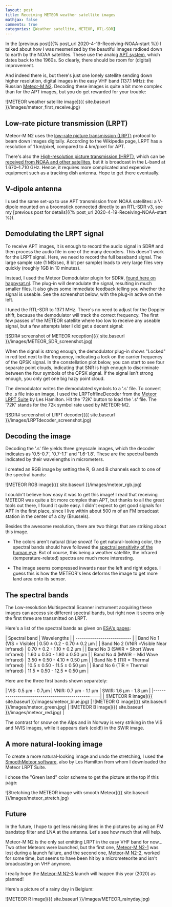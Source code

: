 ```yaml
---
layout: post
title: Receiving METEOR weather satellite images
mathjax: false
comments: true
categories: [Weather satellite, METEOR, RTL-SDR]
---
```


In the [previous post]({% post_url 2020-4-19-Receiving-NOAA-start %}) I talked about how I was mesmerized by the beautiful images radioed down to earth by the NOAA satellites. These use the analog [APT system](https://en.wikipedia.org/wiki/Automatic_picture_transmission), which dates back to the 1960s. So clearly, there should be room for (digital) improvement.

And indeed there is, but there's just one lonely satellite sending down higher resolution, digital images in the easy VHF band (137.1 MHz): the Russian [Meteor-M N2](https://directory.eoportal.org/web/eoportal/satellite-missions/m/meteor-m-2). Decoding these images is quite a bit more complex than for the APT images, but you do get rewarded for your trouble:

![METEOR weather satellite image]({{ site.baseurl }}/images/meteor_first_receive.jpg)

<!-- more -->

## Low-rate picture transmission (LRPT)

Meteor-M N2 uses the [low-rate picture transmission (LRPT)](https://en.wikipedia.org/wiki/Low-rate_picture_transmission) protocol to beam down images digitally. According to the Wikipedia page, LRPT has a resolution of 1 km/pixel, compared to 4 km/pixel for APT.

There's also the [High-resolution picture transmission (HRPT)](https://en.wikipedia.org/wiki/High-resolution_picture_transmission), which can be [received from NOAA and other satellites](https://tysonpower.de/blog/hrpt-optimizations-and-great-images), but it is broadcast in the L-band at 1.670–1.710 GHz. Hence, it requires more complicated and expensive equipment such as a tracking dish antenna. Hope to get there eventually.

## V-dipole antenna

I used the same set-up to use APT transmission from NOAA satellites: a V-dipole mounted on a broomstick connected directly to an RTL-SDR v3, see  my [previous post for details]({% post_url 2020-4-19-Receiving-NOAA-start %}).

## Demodulating the LRPT signal

To receive APT images, it is enough to record the audio signal in SDR# and then process the audio file in one of the many decoders. This doesn't work for the LRPT signal. Here, we need to record the full baseband signal. The large sample rate (1 MS/sec, 8 bit per sample) leads to very large files very quickly (roughly 1GB in 10 minutes).

Instead, I used the Meteor Demodulator plugin for SDR#, [found here on happysat.nl](http://happysat.nl/meteor_2.3.zip). The plug-in will demodulate the signal, resulting in much smaller files. It also gives some immediate feedback telling you whether the signal is useable. See the screenshot below, with the plug-in active on the left.

I tuned the RTL-SDR to 137.1 MHz. There's no need to adjust for the Doppler shift, because the demodulator will track the correct frequency. The first few passes of the METEOR satellite where too low to receive any useable signal, but a few attempts later I did get a decent signal:

![SDR# screenshot of METEOR reception]({{ site.baseurl }}/images/METEOR_SDR_screenshot.jpg)

When the signal is strong enough, the demodulator plug-in shows "Locked" in red text next to the frequency, indicating a lock on the carrier frequency of the QPSK signal. In the constellation plot below, you can start to see four separate point clouds, indicating that SNR is high enough to discriminate between the four symbols of the QPSK signal. If the signal isn't strong enough, you only get one big hazy point cloud.

The demodulator writes the demodulated symbols to a '.s' file. To convert the .s file into an image, I used the LRPTofflineDecoder from the [Meteor LRPT Suite](https://leshamilton.co.uk/MeteorLRPTSuite.htm) by Les Hamilton. Hit the '72K' button to load the '.s' file. The '72K' stands for the 72k symbol rate used by METEOR-M2.

![SDR# screenshot of LRPT decoder]({{ site.baseurl }}/images/LRPTdecoder_screenshot.jpg)

## Decoding the image

Decoding the '.s' file yields three greyscale images, which the decoder indicates as '0.5-0.7', '0.7-1.1' and '1.6-1.8'. These are the spectral bands indicated by their  wavelengths in micrometers.

I created an RGB image by setting the R, G and B channels each to one of the spectral bands:

![METEOR RGB image]({{ site.baseurl }}/images/meteor_rgb.jpg)

I couldn't believe how easy it was to get this image! I read that receiving METEOR was quite a bit more complex than APT, but thanks to all the great tools out there, I found it quite easy. I didn't expect to get good signals for APT in the first place, since I live within about 500 m of an FM broadcast station in the center of a city (Brussels).

Besides the awesome resolution, there are two things that are striking about this image.

- The colors aren't natural (blue snow)! To get natural-looking color, the spectral bands should have followed the [spectral sensitivity of the human eye](https://en.wikipedia.org/wiki/CIE_1931_color_space). But of course, this being a weather satellite, the infrared (temperature-related) spectra are much more interesting.

- The image seems compressed inwards near the left and right edges. I guess this is how the METEOR's lens deforms the image to get more land area onto its sensor.

## The spectral bands

The Low-resolution Multispectral Scanner instrument acquiring these images can access six different spectral bands, but right now it seems only the first three are transmitted on LRPT.

Here's a list of the spectral bands as given on [ESA's pages](https://directory.eoportal.org/web/eoportal/satellite-missions/m/meteor-m-2):

| Spectral band | Wavelengths |
| --------------------------- |
| Band No 1 (VIS = Visible) | 0.50 ± 0.2 - 0.70 ± 0.2 µm |
| Band No 2 (VNIR =Visible Near Infrared) | 0.70 ± 0.2 - 1.10 ± 0.2 µm |
| Band No 3 (SWIR = Short Wave Infrared) | 1.60 ± 0.50 - 1.80 ± 0.50 µm |
| Band No 4 (MWIR = Mid Wave Infrared) | 3.50 ± 0.50 - 4.10 ± 0.50 µm |
| Band No 5 (TIR = Thermal Infrared) | 10.5 ± 0.50 - 11.5 ± 0.50 µm |
| Band No 6 (TIR = Thermal Infrared) | 11.5 ± 0.50 - 12.5 ± 0.50 µm |

Here are the three first bands shown separately:

| VIS: 0.5 µm - 0.7µm | VNIR: 0.7 µm - 1.1 µm | SWIR: 1.6 µm - 1.8 µm |
|----------------------------------------------------|
| ![METEOR R image]({{ site.baseurl }}/images/meteor_blue.jpg) | ![METEOR G image]({{ site.baseurl }}/images/meteor_green.jpg) | ![METEOR B image]({{ site.baseurl }}/images/meteor_red.jpg) |

The contrast for snow on the Alps and in Norway is very striking in the VIS and NVIS images, while it appears dark (cold!) in the SWIR image.

## A more natural-looking image

To create a more natural-looking image and undo the stretching, I used the [SmoothMeteor software](https://leshamilton.co.uk/meteor3m.htm), also by Les Hamilton from whom I downloaded the Meteor LRPT Suite.

I chose the "Green land" color scheme to get the picture at the top if this page:

![Stretching the METEOR image with smooth Meteor]({{ site.baseurl }}/images/meteor_stretch.jpg)

## Future

In the future, I hope to get less missing lines in the pictures by using an FM bandstop filter and LNA at the antenna. Let's see how much that will help.

Meteor-M N2 is the only sat emitting LRPT in the easy VHF band for now... Two other Meteors were launched, but the first one, [Meteor-M N2-1](https://en.wikipedia.org/wiki/Meteor-M_No.2-1) was lost during a launch failure, and the second one, [Meteor-M N2-2](https://directory.eoportal.org/web/eoportal/satellite-missions/m/meteor-m2-2), worked for some time, but seems to have been hit by a micrometeorite and isn't broadcasting on VHF anymore.

I really hope the [Meteor-M N2-3](https://www.wmo-sat.info/oscar/satellites/view/615) launch will happen this year (2020) as planned!

Here's a picture of a rainy day in Belgium:

![METEOR R image]({{ site.baseurl }}/images/METEOR_rainyday.jpg)
